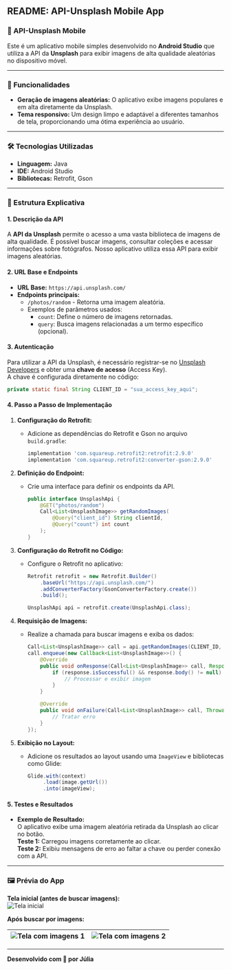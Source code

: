 ## README: API-Unsplash Mobile App

### 📱 API-Unsplash Mobile

Este é um aplicativo mobile simples desenvolvido no **Android Studio** que utiliza a API da **Unsplash** para exibir imagens de alta qualidade aleatórias no dispositivo móvel.

---

### 🚀 Funcionalidades

- **Geração de imagens aleatórias:** O aplicativo exibe imagens populares e em alta diretamente da Unsplash.
- **Tema responsivo:** Um design limpo e adaptável a diferentes tamanhos de tela, proporcionando uma ótima experiência ao usuário.

---

### 🛠️ Tecnologias Utilizadas

- **Linguagem:** Java  
- **IDE:** Android Studio  
- **Bibliotecas:** Retrofit, Gson

---

### 📄 Estrutura Explicativa

#### 1. Descrição da API

A **API da Unsplash** permite o acesso a uma vasta biblioteca de imagens de alta qualidade. É possível buscar imagens, consultar coleções e acessar informações sobre fotógrafos. Nosso aplicativo utiliza essa API para exibir imagens aleatórias.

#### 2. URL Base e Endpoints

- **URL Base:** `https://api.unsplash.com/`
- **Endpoints principais:**
  - `/photos/random` - Retorna uma imagem aleatória.
  - Exemplos de parâmetros usados:
    - `count`: Define o número de imagens retornadas.
    - `query`: Busca imagens relacionadas a um termo específico (opcional).

#### 3. Autenticação

Para utilizar a API da Unsplash, é necessário registrar-se no [Unsplash Developers](https://unsplash.com/developers) e obter uma **chave de acesso** (Access Key).  
A chave é configurada diretamente no código:

```java
private static final String CLIENT_ID = "sua_access_key_aqui";
```

#### 4. Passo a Passo de Implementação

1. **Configuração do Retrofit:**
   - Adicione as dependências do Retrofit e Gson no arquivo `build.gradle`:
     ```gradle
     implementation 'com.squareup.retrofit2:retrofit:2.9.0'
     implementation 'com.squareup.retrofit2:converter-gson:2.9.0'
     ```
2. **Definição do Endpoint:**
   - Crie uma interface para definir os endpoints da API.
     ```java
     public interface UnsplashApi {
         @GET("photos/random")
         Call<List<UnsplashImage>> getRandomImages(
             @Query("client_id") String clientId,
             @Query("count") int count
         );
     }
     ```
3. **Configuração do Retrofit no Código:**
   - Configure o Retrofit no aplicativo:
     ```java
     Retrofit retrofit = new Retrofit.Builder()
         .baseUrl("https://api.unsplash.com/")
         .addConverterFactory(GsonConverterFactory.create())
         .build();

     UnsplashApi api = retrofit.create(UnsplashApi.class);
     ```
4. **Requisição de Imagens:**
   - Realize a chamada para buscar imagens e exiba os dados:
     ```java
     Call<List<UnsplashImage>> call = api.getRandomImages(CLIENT_ID, 1);
     call.enqueue(new Callback<List<UnsplashImage>>() {
         @Override
         public void onResponse(Call<List<UnsplashImage>> call, Response<List<UnsplashImage>> response) {
             if (response.isSuccessful() && response.body() != null) {
                 // Processar e exibir imagem
             }
         }

         @Override
         public void onFailure(Call<List<UnsplashImage>> call, Throwable t) {
             // Tratar erro
         }
     });
     ```

5. **Exibição no Layout:**
   - Adicione os resultados ao layout usando uma `ImageView` e bibliotecas como Glide:
     ```java
     Glide.with(context)
          .load(image.getUrl())
          .into(imageView);
     ```

#### 5. Testes e Resultados

- **Exemplo de Resultado:**  
  O aplicativo exibe uma imagem aleatória retirada da Unsplash ao clicar no botão.  
  **Teste 1:** Carregou imagens corretamente ao clicar.  
  **Teste 2:** Exibiu mensagens de erro ao faltar a chave ou perder conexão com a API.

---

### 🖼️ Prévia do App

**Tela inicial (antes de buscar imagens):**  
![Tela inicial](https://github.com/user-attachments/assets/c673e2c4-aa87-4995-9873-d9695b352ee6)

**Após buscar por imagens:**  

| ![Tela com imagens 1](https://github.com/user-attachments/assets/02c8f22f-f14e-4892-b63c-d69c474ce4ae) | ![Tela com imagens 2](https://github.com/user-attachments/assets/308582bb-5ce8-4ff3-846f-66cfdd4b8de1) |  
|--------------------------------------------------------------------------------------------------------|--------------------------------------------------------------------------------------------------------|  

---

**Desenvolvido com 💙 por Júlia**  
